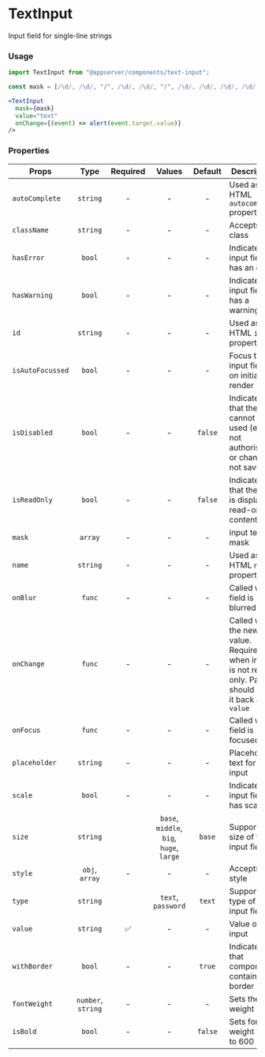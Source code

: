 # TextInput

Input field for single-line strings

### Usage

```js
import TextInput from "@appserver/components/text-input";
```

```js
const mask = [/\d/, /\d/, "/", /\d/, /\d/, "/", /\d/, /\d/, /\d/, /\d/];
```

```jsx
<TextInput
  mask={mask}
  value="text"
  onChange={(event) => alert(event.target.value)}
/>
```

### Properties

| Props            |        Type        | Required |                  Values                  | Default | Description                                                                                            |
| ---------------- | :----------------: | :------: | :--------------------------------------: | :-----: | ------------------------------------------------------------------------------------------------------ |
| `autoComplete`   |      `string`      |    -     |                    -                     |    -    | Used as HTML `autocomplete` property                                                                   |
| `className`      |      `string`      |    -     |                    -                     |    -    | Accepts class                                                                                          |
| `hasError`       |       `bool`       |    -     |                    -                     |    -    | Indicates the input field has an error                                                                 |
| `hasWarning`     |       `bool`       |    -     |                    -                     |    -    | Indicates the input field has a warning                                                                |
| `id`             |      `string`      |    -     |                    -                     |    -    | Used as HTML `id` property                                                                             |
| `isAutoFocussed` |       `bool`       |    -     |                    -                     |    -    | Focus the input field on initial render                                                                |
| `isDisabled`     |       `bool`       |    -     |                    -                     | `false` | Indicates that the field cannot be used (e.g not authorised, or changes not saved)                     |
| `isReadOnly`     |       `bool`       |    -     |                    -                     | `false` | Indicates that the field is displaying read-only content                                               |
| `mask`           |      `array`       |    -     |                    -                     |    -    | input text mask                                                                                        |
| `name`           |      `string`      |    -     |                    -                     |    -    | Used as HTML `name` property                                                                           |
| `onBlur`         |       `func`       |    -     |                    -                     |    -    | Called when field is blurred                                                                           |
| `onChange`       |       `func`       |    -     |                    -                     |    -    | Called with the new value. Required when input is not read only. Parent should pass it back as `value` |
| `onFocus`        |       `func`       |    -     |                    -                     |    -    | Called when field is focused                                                                           |
| `placeholder`    |      `string`      |    -     |                    -                     |    -    | Placeholder text for the input                                                                         |
| `scale`          |       `bool`       |    -     |                    -                     |    -    | Indicates the input field has scale                                                                    |
| `size`           |      `string`      |          | `base`, `middle`, `big`, `huge`, `large` | `base`  | Supported size of the input fields.                                                                    |
| `style`          |   `obj`, `array`   |    -     |                    -                     |    -    | Accepts css style                                                                                      |
| `type`           |      `string`      |          |            `text`, `password`            | `text`  | Supported type of the input fields.                                                                    |
| `value`          |      `string`      |    ✅    |                    -                     |    -    | Value of the input                                                                                     |
| `withBorder`     |       `bool`       |    -     |                    -                     | `true`  | Indicates that component contain border                                                                |
| `fontWeight`     | `number`, `string` |    -     |                    -                     |    -    | Sets the font weight                                                                                   |
| `isBold`         |       `bool`       |    -     |                    -                     | `false` | Sets font weight value ​​to 600                                                                        |
